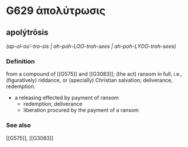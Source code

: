 # G629 ἀπολύτρωσις

## apolýtrōsis

_(ap-ol-oo'-tro-sis | ah-poh-LOO-troh-sees | ah-poh-LYOO-troh-sees)_

### Definition

from a compound of [[G575]] and [[G3083]]; (the act) ransom in full, i.e., (figuratively) riddance, or (specially) Christian salvation; deliverance, redemption.

- a releasing effected by payment of ransom
  - redemption, deliverance
  - liberation procured by the payment of a ransom

### See also

[[G575]], [[G3083]]

